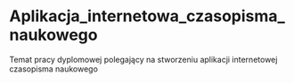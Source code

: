 # Aplikacja_internetowa_czasopisma_naukowego
Temat pracy dyplomowej polegający na stworzeniu aplikacji internetowej czasopisma naukowego
